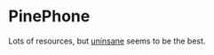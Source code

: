 # PinePhone

Lots of resources, but [uninsane](https://uninsane.org/blog/mobile-nixos-pinephone/) seems to be the best.
